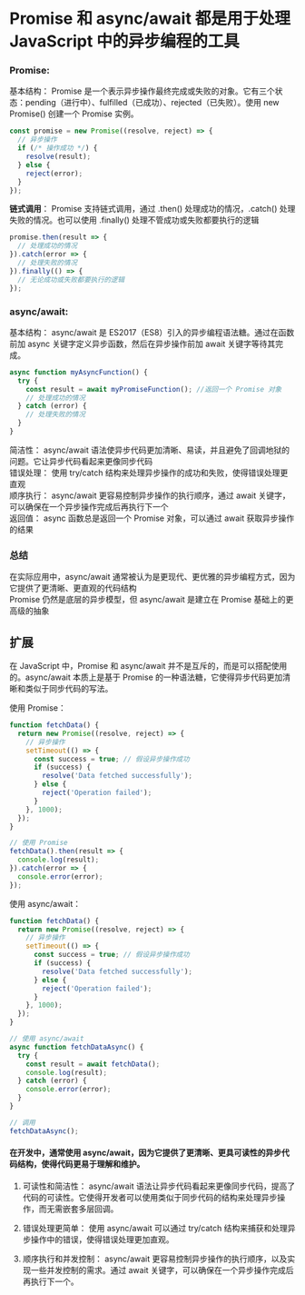 # Promise 和 async/await 都是用于处理 JavaScript 中的异步编程的工具
### Promise:
基本结构： Promise 是一个表示异步操作最终完成或失败的对象。它有三个状态：pending（进行中）、fulfilled（已成功）、rejected（已失败）。使用 new Promise() 创建一个 Promise 实例。

```javascript
const promise = new Promise((resolve, reject) => {
  // 异步操作
  if (/* 操作成功 */) {
    resolve(result);
  } else {
    reject(error);
  }
});
```
**链式调用**： Promise 支持链式调用，通过 .then() 处理成功的情况，.catch() 处理失败的情况。也可以使用 .finally() 处理不管成功或失败都要执行的逻辑  
```javascript
promise.then(result => {
  // 处理成功的情况
}).catch(error => {
  // 处理失败的情况
}).finally(() => {
  // 无论成功或失败都要执行的逻辑
});
```

### async/await:
基本结构： async/await 是 ES2017（ES8）引入的异步编程语法糖。通过在函数前加 async 关键字定义异步函数，然后在异步操作前加 await 关键字等待其完成。

```javascript
async function myAsyncFunction() {
  try {
    const result = await myPromiseFunction(); //返回一个 Promise 对象
    // 处理成功的情况
  } catch (error) {
    // 处理失败的情况
  }
}
```
简洁性： async/await 语法使异步代码更加清晰、易读，并且避免了回调地狱的问题。它让异步代码看起来更像同步代码  
错误处理： 使用 try/catch 结构来处理异步操作的成功和失败，使得错误处理更直观  
顺序执行： async/await 更容易控制异步操作的执行顺序，通过 await 关键字，可以确保在一个异步操作完成后再执行下一个  
返回值： async 函数总是返回一个 Promise 对象，可以通过 await 获取异步操作的结果  

### 总结
在实际应用中，async/await 通常被认为是更现代、更优雅的异步编程方式，因为它提供了更清晰、更直观的代码结构  
Promise 仍然是底层的异步模型，但 async/await 是建立在 Promise 基础上的更高级的抽象


## 扩展

在 JavaScript 中，Promise 和 async/await 并不是互斥的，而是可以搭配使用的。async/await 本质上是基于 Promise 的一种语法糖，它使得异步代码更加清晰和类似于同步代码的写法。

使用 Promise：

```javascript
function fetchData() {
  return new Promise((resolve, reject) => {
    // 异步操作
    setTimeout(() => {
      const success = true; // 假设异步操作成功
      if (success) {
        resolve('Data fetched successfully');
      } else {
        reject('Operation failed');
      }
    }, 1000);
  });
}

// 使用 Promise
fetchData().then(result => {
  console.log(result);
}).catch(error => {
  console.error(error);
});
```
使用 async/await：

```javascript
function fetchData() {
  return new Promise((resolve, reject) => {
    // 异步操作
    setTimeout(() => {
      const success = true; // 假设异步操作成功
      if (success) {
        resolve('Data fetched successfully');
      } else {
        reject('Operation failed');
      }
    }, 1000);
  });
}

// 使用 async/await
async function fetchDataAsync() {
  try {
    const result = await fetchData();
    console.log(result);
  } catch (error) {
    console.error(error);
  }
}

// 调用
fetchDataAsync();
```
#### 在开发中，通常使用 async/await，因为它提供了更清晰、更具可读性的异步代码结构，使得代码更易于理解和维护。
1. 可读性和简洁性： async/await 语法让异步代码看起来更像同步代码，提高了代码的可读性。它使得开发者可以使用类似于同步代码的结构来处理异步操作，而无需嵌套多层回调。

2. 错误处理更简单： 使用 async/await 可以通过 try/catch 结构来捕获和处理异步操作中的错误，使得错误处理更加直观。

3. 顺序执行和并发控制： async/await 更容易控制异步操作的执行顺序，以及实现一些并发控制的需求。通过 await 关键字，可以确保在一个异步操作完成后再执行下一个。



